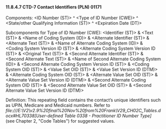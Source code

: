 #### 11.8.4.7 CTD-7 Contact Identifiers (PLN) 01171

Components: &lt;ID Number (ST)> ^ &lt;Type of ID Number (CWE)> ^ &lt;State/other Qualifying Information (ST)> ^ &lt;Expiration Date (DT)>

Subcomponents for Type of ID Number (CWE): &lt;Identifier (ST)> & &lt;Text (ST)> & &lt;Name of Coding System (ID)> & &lt;Alternate Identifier (ST)> & &lt;Alternate Text (ST)> & &lt;Name of Alternate Coding System (ID)> & &lt;Coding System Version ID (ST)> & &lt;Alternate Coding System Version ID (ST)> & &lt;Original Text (ST)> & &lt;Second Alternate Identifier (ST)> & &lt;Second Alternate Text (ST)> & &lt;Name of Second Alternate Coding System (ID)> & &lt;Second Alternate Coding System Version ID (ST)> & &lt;Coding System OID (ST)> & &lt;Value Set OID (ST)> & &lt;Value Set Version ID (DTM)> & &lt;Alternate Coding System OID (ST)> & &lt;Alternate Value Set OID (ST)> & &lt;Alternate Value Set Version ID (DTM)> & &lt;Second Alternate Coding System OID (ST)> & &lt;Second Alternate Value Set OID (ST)> & &lt;Second Alternate Value Set Version ID (DTM)>

Definition: This repeating field contains the contact’s unique identifiers such as UPIN, Medicare and Medicaid numbers. Refer to _file:///E:\V2\v2.9%20final%20Nov%20from%20Frank\V29_CH02C_Tables.docx#HL70338[User-defined Table 0338 - Practitioner ID Number Type]_ (see Chapter 2, "Code Tables") for suggested values.
